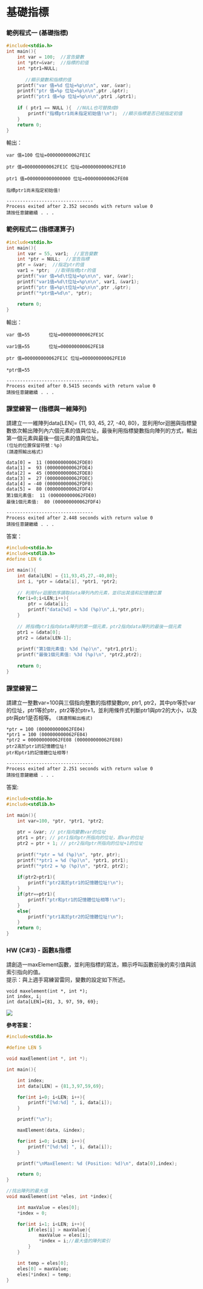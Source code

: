 # 基礎指標

### 範例程式一 (基礎指標)

```c
#include<stdio.h>
int main(){
	int var = 100;  //宣告變數
	int *ptr=&var;  //指標的初值
	int *ptr1=NULL;
	
       //顯示變數和指標的值
	printf("var 值=%d 位址=%p\n\n", var, &var);
	printf("ptr 值=%p 位址=%p\n\n",ptr ,&ptr);
	printf("ptr1 值=%p 位址=%p\n\n",ptr1 ,&ptr1);
	
	if ( ptr1 == NULL ){  //NULL也可替換成0
		printf("指標ptr1尚未指定初始值!\n");  //顯示指標是否已經指定初值
	}
	return 0;
} 
```
輸出：
```
var 值=100 位址=000000000062FE1C

ptr 值=000000000062FE1C 位址=000000000062FE10

ptr1 值=0000000000000000 位址=000000000062FE08

指標ptr1尚未指定初始值!

--------------------------------
Process exited after 2.352 seconds with return value 0
請按任意鍵繼續 . . .
```   
		
### 範例程式二 (指標運算子)
```c
#include<stdio.h>
int main(){
	int var = 55, var1;  //宣告變數
	int *ptr = NULL;  //宣告指標 
	ptr = &var;  //指定ptr的值 
	var1 = *ptr;  //取得指標ptr的值 
	printf("var 值=%d\t位址=%p\n\n", var, &var);  
	printf("var1值=%d\t位址=%p\n\n", var1, &var1);  
	printf("ptr 值=%p\t位址=%p\n\n",ptr ,&ptr);   
	printf("*ptr值=%d\n", *ptr);
	
	return 0;
} 
```
輸出：
```
var 值=55       位址=000000000062FE1C

var1值=55       位址=000000000062FE18

ptr 值=000000000062FE1C 位址=000000000062FE10

*ptr值=55

--------------------------------
Process exited after 0.5415 seconds with return value 0
請按任意鍵繼續 . . .
```
### 課堂練習一 (指標與一維陣列)
請建立一一維陣列data[LEN]= {11, 93, 45, 27, -40, 80}，並利用for迴圈與指標變數依次輸出陣列內六個元素的值與位址，最後利用指標變數指向陣列的方式，輸出第一個元素與最後一個元素的值與位址。     
`(位址的位置保留符號：%p)`    
`(請遵照輸出格式)`
```
data[0] =  11 (000000000062FDE0)
data[1] =  93 (000000000062FDE4)
data[2] =  45 (000000000062FDE8)
data[3] =  27 (000000000062FDEC)
data[4] = -40 (000000000062FDF0)
data[5] =  80 (000000000062FDF4)
第1個元素值:  11 (000000000062FDE0)
最後1個元素值:  80 (000000000062FDF4)

--------------------------------
Process exited after 2.448 seconds with return value 0
請按任意鍵繼續 . . .
```  
		
答案：
```c
#include<stdio.h>
#include<stdlib.h>
#define LEN 6

int main(){
	int data[LEN] = {11,93,45,27,-40,80};
	int i, *ptr = &data[i], *ptr1, *ptr2;
	
	// 利用for迴圈依序讀取data陣列內的元素，並印出其值和記憶體位置
	for(i=0;i<LEN;i++){
		ptr = &data[i];
		printf("data[%d] = %3d (%p)\n",i,*ptr,ptr);
	}
	
	// 將指標ptr1指向data陣列的第一個元素，ptr2指向data陣列的最後一個元素
	ptr1 = &data[0];
	ptr2 = &data[LEN-1];
	
	printf("第1個元素值: %3d (%p)\n", *ptr1,ptr1);
	printf("最後1個元素值: %3d (%p)\n", *ptr2,ptr2);
	
	return 0;
}
```
		
### 課堂練習二
請建立一整數var=100與三個指向整數的指標變數ptr, ptr1, ptr2，其中ptr等於var的位址，ptr1等於ptr，ptr2等於ptr+1，並利用條件式判斷ptr1與ptr2的大小，以及ptr與ptr1是否相等。 
`(請遵照輸出格式)` 
```
*ptr = 100 (000000000062FE04)
*ptr1 = 100 (000000000062FE04)
*ptr2 = 000000000062FE08 (000000000062FE08)
ptr2高於ptr1的記憶體位址!
ptr和ptr1的記憶體位址相等!

--------------------------------
Process exited after 2.251 seconds with return value 0
請按任意鍵繼續 . . .
```
答案:
```c
#include<stdio.h>
#include<stdlib.h>

int main(){
	int var=100, *ptr, *ptr1, *ptr2;
	
	ptr = &var; // ptr指向變數var的位址
	ptr1 = ptr; // ptr1指向ptr所指向的位址，即var的位址
	ptr2 = ptr + 1; // ptr2指向ptr所指向的位址+1的位址
	
	printf("*ptr = %d (%p)\n", *ptr, ptr);
	printf("*ptr1 = %d (%p)\n", *ptr1, ptr1);
	printf("*ptr2 = %p (%p)\n", *ptr2, ptr2);
	
	if(ptr2>ptr1){
		printf("ptr2高於ptr1的記憶體位址!\n");
	}
	if(ptr==ptr1){
		printf("ptr和ptr1的記憶體位址相等!\n");
	}
	else{
		printf("ptr1高於ptr2的記憶體位址!\n");
	}
	return 0;
}
```
		
### HW (C#3) - 函數&指標        
請創造一maxElement函數，並利用指標的寫法，顯示呼叫函數前後的索引值與該索引指向的值。     
提示：與上週手寫練習雷同，變數的設定如下所述。  
```
void maxelement(int *, int *);      
int index, i;       
int data[LEN]={81, 3, 97, 59, 69};      
```
![](https://github.com/AuricTW/-programming/blob/main/picture/general/%E5%AF%A6%E7%BF%92%20W3%20%E4%BD%9C%E6%A5%AD.png)		
		
**參考答案：**
```C
#include<stdio.h>

#define LEN 5

void maxElement(int *, int *);

int main(){

    int index;
    int data[LEN] = {81,3,97,59,69};

    for(int i=0; i<LEN; i++){
        printf("[%d:%d] ", i, data[i]);
    }

    printf("\n");

    maxElement(data, &index);

    for(int i=0; i<LEN; i++){
        printf("[%d:%d] ", i, data[i]);
    }

    printf("\nMaxElement: %d (Position: %d)\n", data[0],index);

    return 0;
}

//找出陣列的最大值
void maxElement(int *eles, int *index){

    int maxValue = eles[0];
    *index = 0;

    for(int i=1; i<LEN; i++){
        if(eles[i] > maxValue){
            maxValue = eles[i];
            *index = i;//最大值的陣列索引
        }
    }

    int temp = eles[0];
    eles[0] = maxValue;
    eles[*index] = temp;
}
```
